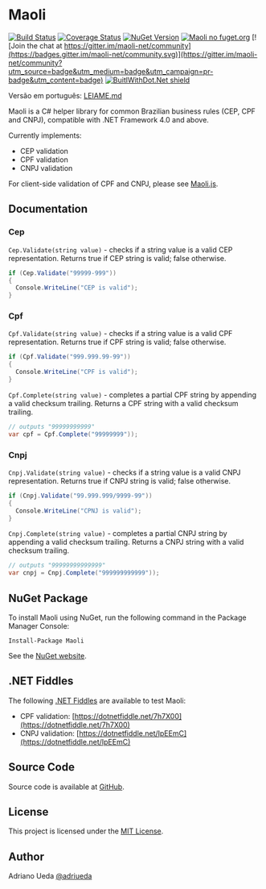 # Maoli

[![Build Status](https://travis-ci.org/aueda/maoli.svg?branch=master)](https://travis-ci.org/aueda/maoli/)
[![Coverage Status](https://coveralls.io/repos/github/aueda/maoli/badge.svg)](https://coveralls.io/github/aueda/maoli)
[![NuGet Version](https://img.shields.io/nuget/v/Maoli.svg)](https://www.nuget.org/packages/Maoli/)
[![Maoli no fuget.org](https://www.fuget.org/packages/Maoli/badge.svg)](https://www.fuget.org/packages/Maoli)
[![Join the chat at https://gitter.im/maoli-net/community](https://badges.gitter.im/maoli-net/community.svg)](https://gitter.im/maoli-net/community?utm_source=badge&utm_medium=badge&utm_campaign=pr-badge&utm_content=badge)
[![BuitlWithDot.Net shield](https://builtwithdot.net/project/143/maoli/badge)](https://builtwithdot.net/project/143/maoli)

Versão em português: [LEIAME.md](https://github.com/aueda/maoli/blob/master/LEIAME.md)

Maoli is a C# helper library for common Brazilian business rules (CEP, CPF and CNPJ),
compatible with .NET Framework 4.0 and above.

Currently implements:

* CEP validation
* CPF validation
* CNPJ validation

For client-side validation of CPF and CNPJ, please see [Maoli.js](https://github.com/aueda/maoli.js/).

## Documentation

### Cep

``Cep.Validate(string value)`` - checks if a string value is a valid CEP representation. Returns true if CEP string is valid; false otherwise.

```c#
if (Cep.Validate("99999-999"))
{
  Console.WriteLine("CEP is valid");
}
```

### Cpf

``Cpf.Validate(string value)`` - checks if a string value is a valid CPF representation. Returns true if CPF string is valid; false otherwise.

```c#
if (Cpf.Validate("999.999.99-99"))
{
  Console.WriteLine("CPF is valid");
}
```

``Cpf.Complete(string value)`` - completes a partial CPF string by appending a valid checksum trailing.
Returns a CPF string with a valid checksum trailing.

```c#
// outputs "99999999999"
var cpf = Cpf.Complete("99999999"));
```

### Cnpj

``Cnpj.Validate(string value)`` - checks if a string value is a valid CNPJ representation. Returns true if CNPJ string is valid; false otherwise.

```c#
if (Cnpj.Validate("99.999.999/9999-99"))
{
  Console.WriteLine("CPNJ is valid");
}
```
``Cnpj.Complete(string value)`` - completes a partial CNPJ string by appending a valid checksum trailing.
Returns a CNPJ string with a valid checksum trailing.

```c#
// outputs "99999999999999"
var cnpj = Cnpj.Complete("999999999999"));
```

## NuGet Package

To install Maoli using NuGet, run the following command in the Package Manager Console:

```
Install-Package Maoli
```

See the [NuGet website](https://www.nuget.org/packages/Maoli/).

## .NET Fiddles

The following [.NET Fiddles](https://dotnetfiddle.net) are available to test Maoli: 

* CPF validation: [https://dotnetfiddle.net/7h7X00](https://dotnetfiddle.net/7h7X00)
* CNPJ validation: [https://dotnetfiddle.net/IpEEmC](https://dotnetfiddle.net/IpEEmC)

## Source Code

Source code is available at [GitHub](https://github.com/aueda/maoli/).

## License

This project is licensed under the [MIT License](http://opensource.org/licenses/MIT).

## Author

Adriano Ueda [@adriueda](https://twitter.com/adriueda)
